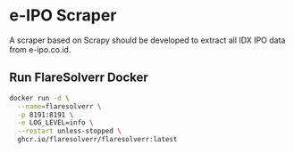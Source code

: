 # e-IPO Scraper

A scraper based on Scrapy should be developed to extract all IDX IPO data from e-ipo.co.id.


## Run FlareSolverr Docker

```sh
docker run -d \
  --name=flaresolverr \
  -p 8191:8191 \
  -e LOG_LEVEL=info \
  --restart unless-stopped \
  ghcr.io/flaresolverr/flaresolverr:latest
```

